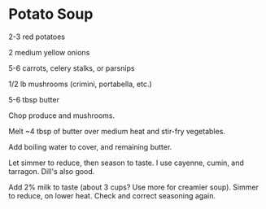 # Potato Soup

2-3 red potatoes

2 medium yellow onions

5-6 carrots, celery stalks, or parsnips

1/2 lb mushrooms (crimini, portabella, etc.)

5-6 tbsp butter

Chop produce and mushrooms. 

Melt ~4 tbsp of butter over medium heat and stir-fry vegetables.

Add boiling water to cover, and remaining butter.

Let simmer to reduce, then season to taste.  I use cayenne, cumin, and tarragon. Dill's also good.

Add 2% milk to taste (about 3 cups? Use more for creamier soup). Simmer to reduce, on lower heat. Check and correct seasoning again.
